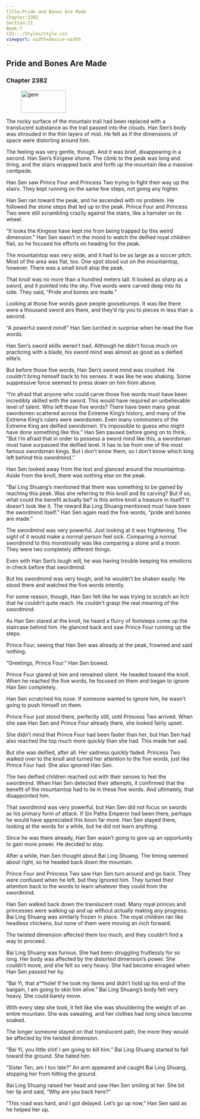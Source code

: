```yaml
---
Title:Pride and Bones Are Made 
Chapter:2382 
Section:11 
Book:7 
CSS:../Styles/style.css 
viewport: width=device-width
---
```

  
## Pride and Bones Are Made
### Chapter 2382
  
<figure>
	<img src="../Images/gem.gif" alt="gem" id="gem" width="120" height="60" />
</figure>
  

  
The rocky surface of the mountain trail had been replaced with a translucent substance as the trail passed into the clouds. Han Sen’s body was shrouded in the thin layers of mist. He felt as if the dimensions of space were distorting around him.

The feeling was very gentle, though. And it was brief, disappearing in a second. Han Sen’s Kingese shone. The climb to the peak was long and tiring, and the stairs wrapped back and forth up the mountain like a massive centipede.

Han Sen saw Prince Four and Princess Two trying to fight their way up the stairs. They kept running on the same few steps, not going any higher.

Han Sen ran toward the peak, and he ascended with no problem. He followed the stone steps that led up to the peak. Prince Four and Princess Two were still scrambling crazily against the stairs, like a hamster on its wheel.

“It looks the Kingese have kept me from being trapped by this weird dimension.” Han Sen wasn’t in the mood to watch the deified royal children flail, so he focused his efforts on heading for the peak.

The mountaintop was very wide, and it had to be as large as a soccer pitch. Most of the area was flat, too. One spot stood out on the mountaintop, however. There was a small knoll atop the peak.

That knoll was no more than a hundred meters tall. It looked as sharp as a sword, and it pointed into the sky. Five words were carved deep into its side. They said, “Pride and bones are made.”

Looking at those five words gave people goosebumps. It was like there were a thousand sword airs there, and they’d rip you to pieces in less than a second.

“A powerful sword mind!” Han Sen lurched in surprise when he read the five words.

Han Sen’s sword skills weren’t bad. Although he didn’t focus much on practicing with a blade, his sword mind was almost as good as a deified elite’s.

But before those five words, Han Sen’s sword mind was crushed. He couldn’t bring himself back to his senses. It was like he was shaking. Some suppressive force seemed to press down on him from above.

“I’m afraid that anyone who could carve those five words must have been incredibly skilled with the sword. This would have required an unbelievable level of talent. Who left those five words? There have been many great swordsmen scattered across the Extreme King’s history, and many of the Extreme King’s rulers were swordsmen. Even many commoners of the Extreme King are deified swordsmen. It’s impossible to guess who might have done something like this.” Han Sen paused before going on to think, “But I’m afraid that in order to possess a sword mind like this, a swordsman must have surpassed the deified level. It has to be from one of the most famous swordsman kings. But I don’t know them, so I don’t know which king left behind this swordmind.”

Han Sen looked away from the text and glanced around the mountaintop. Aside from the knoll, there was nothing else on the peak.

“Bai Ling Shuang’s mentioned that there was something to be gained by reaching this peak. Was she referring to this knoll and its carving? But if so, what could the benefit actually be? Is this entire knoll a treasure in itself? It doesn’t look like it. The reward Bai Ling Shuang mentioned must have been the swordmind itself.” Han Sen again read the five words, “pride and bones are made.”

The swordmind was very powerful. Just looking at it was frightening. The sight of it would make a normal person feel sick. Comparing a normal swordmind to this monstrosity was like comparing a stone and a moon. They were two completely different things.

Even with Han Sen’s tough will, he was having trouble keeping his emotions in check before that swordmind.

But his swordmind was very tough, and he wouldn’t be shaken easily. He stood there and watched the five words intently.

For some reason, though, Han Sen felt like he was trying to scratch an itch that he couldn’t quite reach. He couldn’t grasp the real meaning of the swordmind.

As Han Sen stared at the knoll, he heard a flurry of footsteps come up the staircase behind him. He glanced back and saw Prince Four running up the steps.

Prince Four, seeing that Han Sen was already at the peak, frowned and said nothing.

“Greetings, Prince Four.” Han Sen bowed.

Prince Four glared at him and remained silent. He headed toward the knoll. When he reached the five words, he focused on them and began to ignore Han Sen completely.

Han Sen scratched his nose. If someone wanted to ignore him, he wasn’t going to push himself on them.

Prince Four just stood there, perfectly still, until Princess Two arrived. When she saw Han Sen and Prince Four already there, she looked fairly upset.

She didn’t mind that Prince Four had been faster than her, but Han Sen had also reached the top much more quickly than she had. This made her sad.

But she was deified, after all. Her sadness quickly faded. Princess Two walked over to the knoll and turned her attention to the five words, just like Prince Four had. She also ignored Han Sen.

The two deified children reached out with their senses to feel the swordmind. When Han Sen detected their attempts, it confirmed that the benefit of the mountaintop had to lie in these five words. And ultimately, that disappointed him.

That swordmind was very powerful, but Han Sen did not focus on swords as his primary form of attack. If Six Paths Emperor had been there, perhaps he would have appreciated this boon far more. Han Sen stayed there, looking at the words for a while, but he did not learn anything.

Since he was there already, Han Sen wasn’t going to give up an opportunity to gain more power. He decided to stay.

After a while, Han Sen thought about Bai Ling Shuang. The timing seemed about right, so he headed back down the mountain.

Prince Four and Princess Two saw Han Sen turn around and go back. They were confused when he left, but they ignored him. They turned their attention back to the words to learn whatever they could from the swordmind.

Han Sen walked back down the translucent road. Many royal princes and princesses were walking up and up without actually making any progress. Bai Ling Shuang was similarly frozen in place. The royal children ran like headless chickens, but none of them were moving an inch forward.

The twisted dimension affected them too much, and they couldn’t find a way to proceed.

Bai Ling Shuang was furious. She had been struggling fruitlessly for so long. Her body was affected by the distorted dimension’s power. She couldn’t move, and she felt so very heavy. She had become enraged when Han Sen passed her by.

“Bai Yi, that a**hole! If he took my items and didn’t hold up his end of the bargain, I am going to skin him alive.” Bai Ling Shuang’s body felt very heavy. She could barely move.

With every step she took, it felt like she was shouldering the weight of an entire mountain. She was sweating, and her clothes had long since become soaked.

The longer someone stayed on that translucent path, the more they would be affected by the twisted dimension.

“Bai Yi, you little shit! I am going to kill him.” Bai Ling Shuang started to fall toward the ground. She hated him.

“Sister Ten, am I too late?” An arm appeared and caught Bai Ling Shuang, stopping her from hitting the ground.

Bai Ling Shuang raised her head and saw Han Sen smiling at her. She bit her lip and said, “Why are you back here?”

“This road was hard, and I got delayed. Let’s go up now,” Han Sen said as he helped her up.